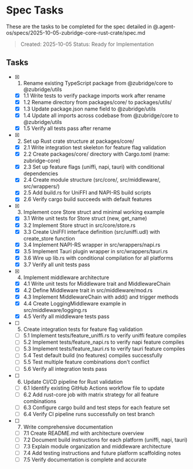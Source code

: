 # Spec Tasks

These are the tasks to be completed for the spec detailed in @.agent-os/specs/2025-10-05-zubridge-core-rust-crate/spec.md

> Created: 2025-10-05
> Status: Ready for Implementation

## Tasks

- [x] 1. Rename existing TypeScript package from @zubridge/core to @zubridge/utils
  - [x] 1.1 Write tests to verify package imports work after rename
  - [x] 1.2 Rename directory from packages/core/ to packages/utils/
  - [x] 1.3 Update package.json name field to @zubridge/utils
  - [x] 1.4 Update all imports across codebase from @zubridge/core to @zubridge/utils
  - [x] 1.5 Verify all tests pass after rename

- [x] 2. Set up Rust crate structure at packages/core/
  - [x] 2.1 Write integration test skeleton for feature flag validation
  - [x] 2.2 Create packages/core/ directory with Cargo.toml (name: zubridge-core)
  - [x] 2.3 Set up feature flags (uniffi, napi, tauri) with conditional dependencies
  - [x] 2.4 Create module structure (src/core/, src/middleware/, src/wrappers/)
  - [x] 2.5 Add build.rs for UniFFI and NAPI-RS build scripts
  - [x] 2.6 Verify cargo build succeeds with default features

- [x] 3. Implement core Store struct and minimal working example
  - [x] 3.1 Write unit tests for Store struct (new, get_name)
  - [x] 3.2 Implement Store struct in src/core/store.rs
  - [x] 3.3 Create UniFFI interface definition (src/uniffi.udl) with create_store function
  - [x] 3.4 Implement NAPI-RS wrapper in src/wrappers/napi.rs
  - [x] 3.5 Implement Tauri plugin wrapper in src/wrappers/tauri.rs
  - [x] 3.6 Wire up lib.rs with conditional compilation for all platforms
  - [x] 3.7 Verify all unit tests pass

- [x] 4. Implement middleware architecture
  - [x] 4.1 Write unit tests for Middleware trait and MiddlewareChain
  - [x] 4.2 Define Middleware trait in src/middleware/mod.rs
  - [x] 4.3 Implement MiddlewareChain with add() and trigger methods
  - [x] 4.4 Create LoggingMiddleware example in src/middleware/logging.rs
  - [x] 4.5 Verify all middleware tests pass

- [ ] 5. Create integration tests for feature flag validation
  - [ ] 5.1 Implement tests/feature_uniffi.rs to verify uniffi feature compiles
  - [ ] 5.2 Implement tests/feature_napi.rs to verify napi feature compiles
  - [ ] 5.3 Implement tests/feature_tauri.rs to verify tauri feature compiles
  - [ ] 5.4 Test default build (no features) compiles successfully
  - [ ] 5.5 Test multiple feature combinations don't conflict
  - [ ] 5.6 Verify all integration tests pass

- [ ] 6. Update CI/CD pipeline for Rust validation
  - [ ] 6.1 Identify existing GitHub Actions workflow file to update
  - [ ] 6.2 Add rust-core job with matrix strategy for all feature combinations
  - [ ] 6.3 Configure cargo build and test steps for each feature set
  - [ ] 6.4 Verify CI pipeline runs successfully on test branch

- [ ] 7. Write comprehensive documentation
  - [ ] 7.1 Create README.md with architecture overview
  - [ ] 7.2 Document build instructions for each platform (uniffi, napi, tauri)
  - [ ] 7.3 Explain module organization and middleware architecture
  - [ ] 7.4 Add testing instructions and future platform scaffolding notes
  - [ ] 7.5 Verify documentation is complete and accurate
